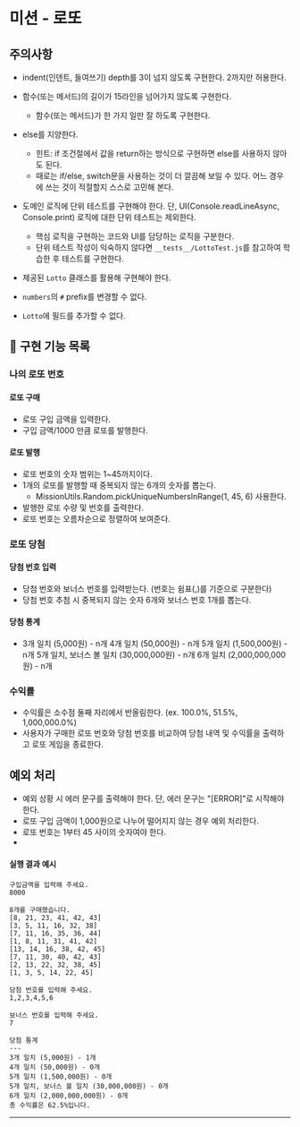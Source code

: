 # 미션 - 로또

## 주의사항

- indent(인덴트, 들여쓰기) depth를 3이 넘지 않도록 구현한다. 2까지만 허용한다.
- 함수(또는 메서드)의 길이가 15라인을 넘어가지 않도록 구현한다.
  - 함수(또는 메서드)가 한 가지 일만 잘 하도록 구현한다.
- else를 지양한다.
  - 힌트: if 조건절에서 값을 return하는 방식으로 구현하면 else를 사용하지 않아도 된다.
  - 때로는 if/else, switch문을 사용하는 것이 더 깔끔해 보일 수 있다. 어느 경우에 쓰는 것이 적절할지 스스로 고민해 본다.
- 도메인 로직에 단위 테스트를 구현해야 한다. 단, UI(Console.readLineAsync, Console.print) 로직에 대한 단위 테스트는 제외한다.

  - 핵심 로직을 구현하는 코드와 UI를 담당하는 로직을 구분한다.
  - 단위 테스트 작성이 익숙하지 않다면 `__tests__/LottoTest.js`를 참고하여 학습한 후 테스트를 구현한다.

- 제공된 `Lotto` 클래스를 활용해 구현해야 한다.
- `numbers`의 `#` prefix를 변경할 수 없다.
- `Lotto`에 필드를 추가할 수 없다.

## 🚀 구현 기능 목록

### 나의 로또 번호

#### 로또 구매

- 로또 구입 금액을 입력한다.
- 구입 금액/1000 만큼 로또를 발행한다.

#### 로또 발행

- 로또 번호의 숫자 범위는 1~45까지이다.
- 1개의 로또를 발행할 때 중복되지 않는 6개의 숫자를 뽑는다.
  - MissionUtils.Random.pickUniqueNumbersInRange(1, 45, 6) 사용한다.
- 발행한 로또 수량 및 번호를 출력한다.
- 로또 번호는 오름차순으로 정렬하여 보여준다.

### 로또 당첨

#### 당첨 번호 입력

- 당첨 번호와 보너스 번호를 입력받는다. (번호는 쉼표(,)를 기준으로 구분한다)
- 당첨 번호 추첨 시 중복되지 않는 숫자 6개와 보너스 번호 1개를 뽑는다.

#### 당첨 통계

- 3개 일치 (5,000원) - n개
  4개 일치 (50,000원) - n개
  5개 일치 (1,500,000원) - n개
  5개 일치, 보너스 볼 일치 (30,000,000원) - n개
  6개 일치 (2,000,000,000원) - n개

### 수익률

- 수익률은 소수점 둘째 자리에서 반올림한다. (ex. 100.0%, 51.5%, 1,000,000.0%)
- 사용자가 구매한 로또 번호와 당첨 번호를 비교하여 당첨 내역 및 수익률을 출력하고 로또 게임을 종료한다.

## 예외 처리

- 예외 상황 시 에러 문구를 출력해야 한다. 단, 에러 문구는 "[ERROR]"로 시작해야 한다.
- 로또 구입 금액이 1,000원으로 나누어 떨어지지 않는 경우 예외 처리한다.
- 로또 번호는 1부터 45 사이의 숫자여야 한다.
-

#### 실행 결과 예시

```
구입금액을 입력해 주세요.
8000

8개를 구매했습니다.
[8, 21, 23, 41, 42, 43]
[3, 5, 11, 16, 32, 38]
[7, 11, 16, 35, 36, 44]
[1, 8, 11, 31, 41, 42]
[13, 14, 16, 38, 42, 45]
[7, 11, 30, 40, 42, 43]
[2, 13, 22, 32, 38, 45]
[1, 3, 5, 14, 22, 45]

당첨 번호를 입력해 주세요.
1,2,3,4,5,6

보너스 번호를 입력해 주세요.
7

당첨 통계
---
3개 일치 (5,000원) - 1개
4개 일치 (50,000원) - 0개
5개 일치 (1,500,000원) - 0개
5개 일치, 보너스 볼 일치 (30,000,000원) - 0개
6개 일치 (2,000,000,000원) - 0개
총 수익률은 62.5%입니다.
```

---
